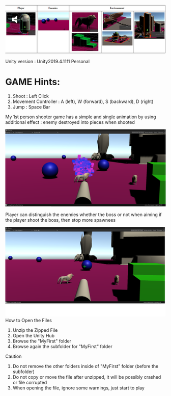 ![alt text](https://github.com/engantung/UNITY/blob/main/1st%20Person%20Shooter/Figure.png?raw=true)

Unity version : Unity2019.4.11f1 Personal <DX11>

GAME Hints:
===========
1. Shoot : Left Click
2. Movement Controller : A (left), W (forward), S (backward), D (right)
3. Jump : Space Bar

My 1st person shooter game has a simple and single animation by using additional effect : 
enemy destroyed into pieces when shooted

![alt text](https://github.com/engantung/UNITY/blob/main/1st%20Person%20Shooter/Figure%202.png?raw=true)

Player can distinguish the enemies whether the boss or not when aiming
if the player shoot the boss, then stop more spawnees 

![alt text](https://github.com/engantung/UNITY/blob/main/1st%20Person%20Shooter/Figure%201.png?raw=true)
How to Open the Files  
1. Unzip the Zipped File
2. Open the Unity Hub
3. Browse the "MyFirst" folder
4. Browse again the subfolder for "MyFirst" folder

Caution
1. Do not remove the other folders inside of "MyFirst" folder (before the subfolder)
2. Do not copy or move the file after unzipped, it will be possibly crashed or file corrupted
3. When opening the file, ignore some warnings, just start to play 
